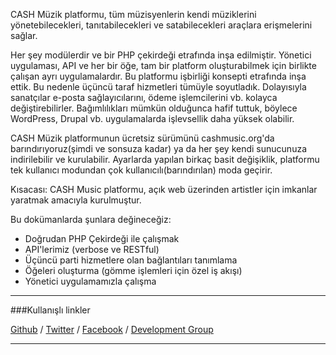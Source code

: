 CASH Müzik platformu, tüm müzisyenlerin kendi müziklerini yönetebilecekleri, tanıtabilecekleri ve satabilecekleri araçlara erişmelerini sağlar.

Her şey modülerdir ve bir PHP çekirdeği etrafında inşa edilmiştir. Yönetici uygulaması, API ve her bir öğe, tam bir platform oluşturabilmek için birlikte çalışan ayrı uygulamalardır. Bu platformu işbirliği konsepti etrafında inşa ettik. Bu nedenle üçüncü taraf hizmetleri tümüyle soyutladık. Dolayısıyla sanatçılar e-posta sağlayıcılarını, ödeme işlemcilerini vb. kolayca değiştirebilirler. Bağımlılıkları mümkün olduğunca hafif tuttuk, böylece WordPress, Drupal vb. uygulamalarda işlevsellik daha yüksek olabilir.

CASH Müzik platformunun ücretsiz sürümünü cashmusic.org'da barındırıyoruz(şimdi ve sonsuza kadar) ya da her şey kendi sunucunuza indirilebilir ve kurulabilir. Ayarlarda yapılan birkaç basit değişiklik, platformu tek kullanıcı modundan çok kullanıcılı(barındırılan) moda geçirir.

Kısacası: CASH Music platformu, açık web üzerinden artistler için imkanlar yaratmak amacıyla kurulmuştur.

Bu dokümanlarda şunlara değineceğiz:

* Doğrudan PHP Çekirdeği ile çalışmak 
* API'lerimiz (verbose ve RESTful) 
* Üçüncü parti hizmetlere olan bağlantıları tanımlama 
* Öğeleri oluşturma (gömme işlemleri için özel iş akışı) 
* Yönetici uygulamamızla çalışma

------------------------------

###Kullanışlı linkler

<a href="http://github.com/cashmusic" class="button">Github</a> /
<a href="http://twitter.com/cashmusic" class="button">Twitter</a> /
<a href="http://www.facebook.com/cashmusic.org" class="button">Facebook</a> /
<a href="https://groups.google.com/d/forum/cash-build" class="button">Development Group</a>

------------------------------
